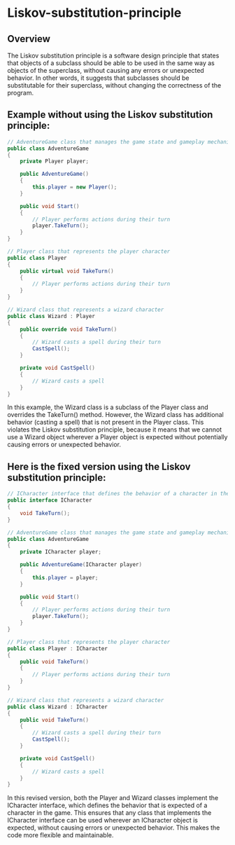 # Liskov-substitution-principle
## Overview
The Liskov substitution principle is a software design principle that states that objects of a subclass should be able to be used in the same way as objects of the superclass, without causing any errors or unexpected behavior. In other words, it suggests that subclasses should be substitutable for their superclass, without changing the correctness of the program.
## Example without using the Liskov substitution principle:

```cs
// AdventureGame class that manages the game state and gameplay mechanics
public class AdventureGame
{
    private Player player;

    public AdventureGame()
    {
        this.player = new Player();
    }

    public void Start()
    {
        // Player performs actions during their turn
        player.TakeTurn();
    }
}

// Player class that represents the player character
public class Player
{
    public virtual void TakeTurn()
    {
        // Player performs actions during their turn
    }
}

// Wizard class that represents a wizard character
public class Wizard : Player
{
    public override void TakeTurn()
    {
        // Wizard casts a spell during their turn
        CastSpell();
    }

    private void CastSpell()
    {
        // Wizard casts a spell
    }
}
```
In this example, the Wizard class is a subclass of the Player class and overrides the TakeTurn() method. However, the Wizard class has additional behavior (casting a spell) that is not present in the Player class. This violates the Liskov substitution principle, because it means that we cannot use a Wizard object wherever a Player object is expected without potentially causing errors or unexpected behavior.

## Here is the fixed version using the Liskov substitution principle:
```cs
// ICharacter interface that defines the behavior of a character in the game
public interface ICharacter
{
    void TakeTurn();
}

// AdventureGame class that manages the game state and gameplay mechanics
public class AdventureGame
{
    private ICharacter player;

    public AdventureGame(ICharacter player)
    {
        this.player = player;
    }

    public void Start()
    {
        // Player performs actions during their turn
        player.TakeTurn();
    }
}

// Player class that represents the player character
public class Player : ICharacter
{
    public void TakeTurn()
    {
        // Player performs actions during their turn
    }
}

// Wizard class that represents a wizard character
public class Wizard : ICharacter
{
    public void TakeTurn()
    {
        // Wizard casts a spell during their turn
        CastSpell();
    }

    private void CastSpell()
    {
        // Wizard casts a spell
    }
}
```
In this revised version, both the Player and Wizard classes implement the ICharacter interface, which defines the behavior that is expected of a character in the game. This ensures that any class that implements the ICharacter interface can be used wherever an ICharacter object is expected, without causing errors or unexpected behavior. This makes the code more flexible and maintainable.
